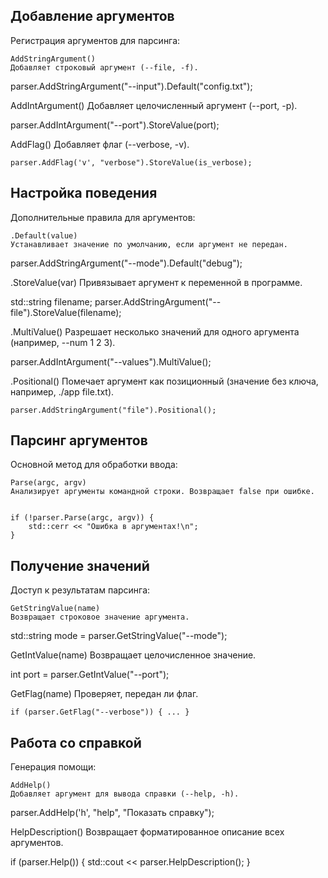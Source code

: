 ## Добавление аргументов

Регистрация аргументов для парсинга:

    AddStringArgument()
    Добавляет строковый аргумент (--file, -f).

parser.AddStringArgument("--input").Default("config.txt");

AddIntArgument()
Добавляет целочисленный аргумент (--port, -p).

parser.AddIntArgument("--port").StoreValue(port);

AddFlag()
Добавляет флаг (--verbose, -v).

    parser.AddFlag('v', "verbose").StoreValue(is_verbose);

## Настройка поведения

Дополнительные правила для аргументов:

    .Default(value)
    Устанавливает значение по умолчанию, если аргумент не передан.
    

parser.AddStringArgument("--mode").Default("debug");

.StoreValue(var)
Привязывает аргумент к переменной в программе.


std::string filename;
parser.AddStringArgument("--file").StoreValue(filename);

.MultiValue()
Разрешает несколько значений для одного аргумента (например, --num 1 2 3).


parser.AddIntArgument("--values").MultiValue();

.Positional()
Помечает аргумент как позиционный (значение без ключа, например, ./app file.txt).


    parser.AddStringArgument("file").Positional();

## Парсинг аргументов

Основной метод для обработки ввода:

    Parse(argc, argv)
    Анализирует аргументы командной строки. Возвращает false при ошибке.
    

    if (!parser.Parse(argc, argv)) {
        std::cerr << "Ошибка в аргументах!\n";
    }

## Получение значений

Доступ к результатам парсинга:

    GetStringValue(name)
    Возвращает строковое значение аргумента.
    

std::string mode = parser.GetStringValue("--mode");

GetIntValue(name)
Возвращает целочисленное значение.


int port = parser.GetIntValue("--port");

GetFlag(name)
Проверяет, передан ли флаг.


    if (parser.GetFlag("--verbose")) { ... }

## Работа со справкой

Генерация помощи:

    AddHelp()
    Добавляет аргумент для вывода справки (--help, -h).
    
parser.AddHelp('h', "help", "Показать справку");

HelpDescription()
Возвращает форматированное описание всех аргументов.


if (parser.Help()) {
    std::cout << parser.HelpDescription();
}